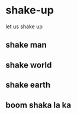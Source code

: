 # shake-up
let us shake up
## shake man ##
## shake world ##
## shake earth ##
## boom shaka la ka ##
